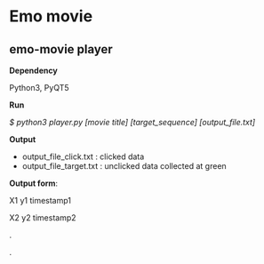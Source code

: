 # Emo movie
## emo-movie player

**Dependency**

Python3, PyQT5

**Run** 

*$ python3 player.py [movie title] [target_sequence] [output_file.txt]*

**Output**

-   output_file_click.txt : clicked data
-   output_file_target.txt : unclicked data collected at green

**Output form**:

X1 y1 timestamp1

X2 y2 timestamp2

.

.

